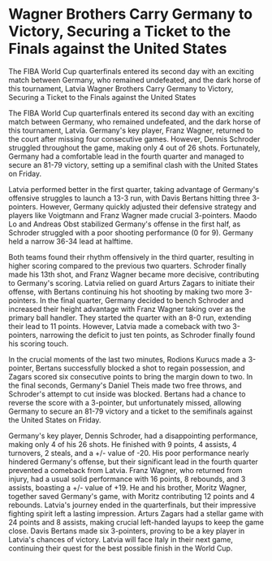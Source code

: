 #  Wagner Brothers Carry Germany to Victory, Securing a Ticket to the Finals against the United States

The FIBA World Cup quarterfinals entered its second day with an exciting match between Germany, who remained undefeated, and the dark horse of this tournament, Latvia 
  Wagner Brothers Carry Germany to Victory, Securing a Ticket to the Finals against the United States

The FIBA World Cup quarterfinals entered its second day with an exciting match between Germany, who remained undefeated, and the dark horse of this tournament, Latvia. Germany's key player, Franz Wagner, returned to the court after missing four consecutive games. However, Dennis Schroder struggled throughout the game, making only 4 out of 26 shots. Fortunately, Germany had a comfortable lead in the fourth quarter and managed to secure an 81-79 victory, setting up a semifinal clash with the United States on Friday.

Latvia performed better in the first quarter, taking advantage of Germany's offensive struggles to launch a 13-3 run, with Davis Bertans hitting three 3-pointers. However, Germany quickly adjusted their defensive strategy and players like Voigtmann and Franz Wagner made crucial 3-pointers. Maodo Lo and Andreas Obst stabilized Germany's offense in the first half, as Schroder struggled with a poor shooting performance (0 for 9). Germany held a narrow 36-34 lead at halftime.

Both teams found their rhythm offensively in the third quarter, resulting in higher scoring compared to the previous two quarters. Schroder finally made his 13th shot, and Franz Wagner became more decisive, contributing to Germany's scoring. Latvia relied on guard Arturs Zagars to initiate their offense, with Bertans continuing his hot shooting by making two more 3-pointers. In the final quarter, Germany decided to bench Schroder and increased their height advantage with Franz Wagner taking over as the primary ball handler. They started the quarter with an 8-0 run, extending their lead to 11 points. However, Latvia made a comeback with two 3-pointers, narrowing the deficit to just ten points, as Schroder finally found his scoring touch.

In the crucial moments of the last two minutes, Rodions Kurucs made a 3-pointer, Bertans successfully blocked a shot to regain possession, and Zagars scored six consecutive points to bring the margin down to two. In the final seconds, Germany's Daniel Theis made two free throws, and Schroder's attempt to cut inside was blocked. Bertans had a chance to reverse the score with a 3-pointer, but unfortunately missed, allowing Germany to secure an 81-79 victory and a ticket to the semifinals against the United States on Friday.

Germany's key player, Dennis Schroder, had a disappointing performance, making only 4 of his 26 shots. He finished with 9 points, 4 assists, 4 turnovers, 2 steals, and a +/- value of -20. His poor performance nearly hindered Germany's offense, but their significant lead in the fourth quarter prevented a comeback from Latvia. Franz Wagner, who returned from injury, had a usual solid performance with 16 points, 8 rebounds, and 3 assists, boasting a +/- value of +19. He and his brother, Moritz Wagner, together saved Germany's game, with Moritz contributing 12 points and 4 rebounds. Latvia's journey ended in the quarterfinals, but their impressive fighting spirit left a lasting impression. Arturs Zagars had a stellar game with 24 points and 8 assists, making crucial left-handed layups to keep the game close. Davis Bertans made six 3-pointers, proving to be a key player in Latvia's chances of victory. Latvia will face Italy in their next game, continuing their quest for the best possible finish in the World Cup.
